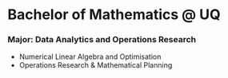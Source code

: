 # Bachelor of Mathematics @ UQ
### Major: Data Analytics and Operations Research
- Numerical Linear Algebra and Optimisation
- Operations Research & Mathematical Planning
